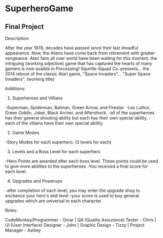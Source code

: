 SuperheroGame
=============

Final Project
-------------
Description: 

After the year 1978, decades have passed since their last dreadful appearance.
Now, the Aliens have come back from retirement with greater vengeance.
Atari fans all over world have been waiting for this moment. 
the intriguing (working adjective) game that has captured the hearts of many gamers
is now avaible in Processing! 
Squirtle-Squad Co. presents... the 2014 reboot of the classic Atari game, "Space Invaders"...
"Super Space Invaders". (working title)

Additions:

1. Superheroes and Villians

  -Superman, Spiderman, Batman, Green Arrow, and Firestar.
  -Lex Luthor, Green Goblin, Joker, Black Archer, and Aftershock.
  -all of the superheroes has their general shooting ability but each has their own special ability.
  -each of the villains have their own special ability.
  
2. Game Modes

  -Story Modes for each superhero. (3 levels for each)

3. Levels and a Boss Level for each superhero

  -Hero Points are awarded after each boss level. These points could be used to give more abilities to the superheroes
  -You received a final score for each level. 

4. Upgrades and Powerups

  -after completion of each level, you may enter the upgrade shop to enchance your hero's skill level
  -your score is used to buy general upgrades which are universal to each character.
  
Roles:

CodeMonkey/Programmer - Omar 
| QA (Quality Assurance) Tester - Chris
| UI (User Interface) Designer - John
| Graphic Design - Tizzy
| Project Manager - Ashley


